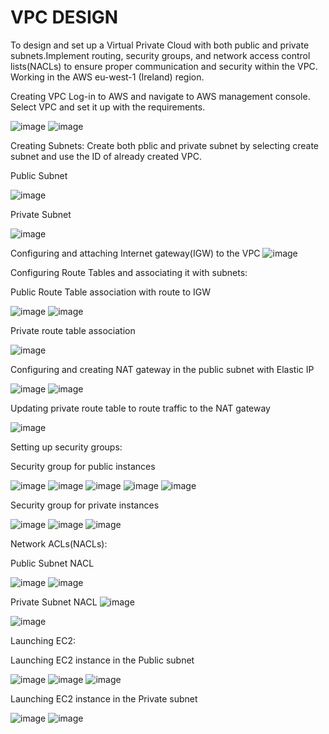 # VPC DESIGN

To design and set up a Virtual Private Cloud with both public and private subnets.Implement routing, security groups, and network access control lists(NACLs) to ensure proper communication and security within the VPC. Working in the AWS eu-west-1 (Ireland) region.

Creating VPC
Log-in to AWS and navigate to AWS management console. Select VPC and set it up with the requirements.

![image](https://github.com/user-attachments/assets/dbcd4989-0183-4e87-ad22-f4f1218fbdca)
![image](https://github.com/user-attachments/assets/ffd0a033-c0f6-40ba-8182-1dc4c00ffdd1)

Creating Subnets:
Create both pblic and private subnet by selecting create subnet and use the ID of already created VPC.

Public Subnet

![image](https://github.com/user-attachments/assets/5e92c112-6579-4bb8-8ffa-1746571cbe8d)

Private Subnet

![image](https://github.com/user-attachments/assets/62d91894-cc89-4278-9c81-25c4df1b62b2)

Configuring and attaching Internet gateway(IGW) to the VPC
![image](https://github.com/user-attachments/assets/09d11010-d1d7-4cc7-b31a-6f09ed7e7247)

Configuring Route Tables and associating it with subnets:

Public Route Table association with route to IGW 

![image](https://github.com/user-attachments/assets/0d37c621-3161-43e4-bb69-af117568a4af)
![image](https://github.com/user-attachments/assets/c3ea196f-f7fa-4ef1-94e2-04dec811e322)

Private route table association

![image](https://github.com/user-attachments/assets/f242a207-aaef-4fcc-be94-6b51a3ef1fd2)

Configuring and creating NAT gateway in the public subnet with Elastic IP

![image](https://github.com/user-attachments/assets/612fc086-9d17-4e43-9236-62b18a5b6460)
![image](https://github.com/user-attachments/assets/5d9d89fc-b563-448b-94a1-be098dffe26b)

Updating private route table to route traffic to the NAT gateway

![image](https://github.com/user-attachments/assets/912320cd-4beb-40f4-8434-59dd39cff3e4)

Setting up security groups:

Security group for public instances

![image](https://github.com/user-attachments/assets/233a530c-3375-4253-a1b6-cae9e1c04669)
![image](https://github.com/user-attachments/assets/afcf8df8-012c-464f-91a3-e3ef128f09e8)
![image](https://github.com/user-attachments/assets/896c0744-54f8-4ec5-8f60-a5ea50234bcb)
![image](https://github.com/user-attachments/assets/cdd3ce7e-fc5f-478a-bd48-6f08433970b1)
![image](https://github.com/user-attachments/assets/035f8ac3-7b78-4860-bc4d-2c4ffec96682)

Security group for private instances

![image](https://github.com/user-attachments/assets/5337b73c-c894-40bd-a464-5d5e4d5ee957)
![image](https://github.com/user-attachments/assets/dc0b6c23-cc9e-47b3-8442-631f8586f68d)
![image](https://github.com/user-attachments/assets/c4876e9c-163e-40e4-86ad-e16215d0db6a)

Network ACLs(NACLs):

Public Subnet NACL

![image](https://github.com/user-attachments/assets/20434fe3-622e-4085-8812-a84d18a86675)
![image](https://github.com/user-attachments/assets/91421bb3-875b-4b32-9d77-cfaf3b16e734)

Private Subnet NACL
![image](https://github.com/user-attachments/assets/d7698789-af5f-4031-8ca5-0ef4c6ed8d65)

![image](https://github.com/user-attachments/assets/e3c50deb-7a30-4ced-bff8-da7f57517546)


Launching EC2:

Launching EC2 instance in the Public subnet

![image](https://github.com/user-attachments/assets/2ef592c7-0823-4abc-a69c-940b140c245e)
![image](https://github.com/user-attachments/assets/1463830a-5e41-45f9-b936-ec2a39a639c7)
![image](https://github.com/user-attachments/assets/74af37ea-7367-4fbf-927e-80feaee8cc3e)




Launching EC2 instance in the Private subnet

![image](https://github.com/user-attachments/assets/16dd50f6-abc1-40d3-a50a-ad443604a7bb)
![image](https://github.com/user-attachments/assets/eb8e0ef4-ee22-4506-99e4-65587b3b1645)


























